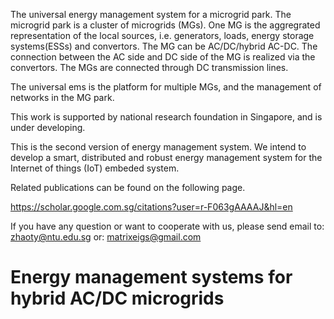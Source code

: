 The universal energy management system for a microgrid park.
The microgrid park is a cluster of microgrids (MGs).
One MG is the aggregrated representation of the local sources, i.e. generators, loads, energy storage systems(ESSs) and convertors. The MG can be AC/DC/hybrid AC-DC. The connection between the AC side and DC side of the MG is realized via the convertors. The MGs are connected through DC transmission lines.

The universal ems is the platform for multiple MGs, and the management of networks in the MG park.

This work is supported by national research foundation in Singapore, and is under developing.

This is the second version of energy management system. We intend to develop a smart, distributed and robust energy management system for the Internet of things (IoT) embeded system.

Related publications can be found on the following page.

https://scholar.google.com.sg/citations?user=r-F063gAAAAJ&hl=en

If you have any question or want to cooperate with us, please send email to:
zhaoty@ntu.edu.sg
or: matrixeigs@gmail.com

# Energy management systems for hybrid AC/DC microgrids
